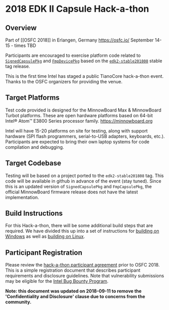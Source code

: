 # 2018 EDK II Capsule Hack-a-thon

## Overview

Part of [[OSFC 2018]] in Erlangen, Germany
https://osfc.io/
September 14-15 - times TBD

Participants are encouraged to exercise platform code related to [`SignedCapsulePkg`](https://github.com/tianocore/edk2/tree/master/SignedCapsulePkg) and [`FmpDevicePkg`](https://github.com/tianocore/edk2/tree/master/FmpDevicePkg) based on the [`edk2-stable201808`](https://github.com/tianocore/edk2/releases/tag/edk2-stable201808) stable tag release.

This is the first time Intel has staged a public TianoCore hack-a-thon event. Thanks to the OSFC organizers for providing the venue.

## Target Platforms

Test code provided is designed for the MinnowBoard Max & MinnowBoard Turbot platforms. These are open hardware platforms based on 64-bit Intel® Atom™ E3800 Series processor family. https://minnowboard.org

Intel will have 15-20 platforms on site for testing, along with support hardware (SPI flash programmers, serial-to-USB adapters, keyboards, etc.). Participants are expected to bring their own laptop systems for code compilation and debugging.

## Target Codebase

Testing will be based on a project ported to the `edk2-stable201808` tag. This code will be available in github in advance of the event (stay tuned). Since this is an updated version of `SignedCapsulePkg` and `FmpCapsulePkg`, the official MinnowBoard firmware release does not have the latest implementation.

## Build Instructions

For this Hack-a-thon, there will be some additional build steps that are required. We have divided this up into a set of instructions for [building on Windows](Hackathon-Build-Windows) as well as [building on Linux](Hackathon-Build-Linux).

## Participant Registration

Please review the [hack-a-thon participant agreement](https://github.com/tianocore/tianocore.github.io/blob/master/files/TianoCoreHackathonRegistrationOSFC.pdf) prior to OSFC 2018. This is a simple registration document that describes participant requirements and disclosure guidelines. Note that vulnerability submissions may be eligible for the [Intel Bug Bounty Program](https://www.intel.com/content/www/us/en/security-center/bug-bounty-program.html).

**Note: this document was updated on 2018-09-11 to remove the 'Confidentiality and Disclosure' clause due to concerns from the community.**

